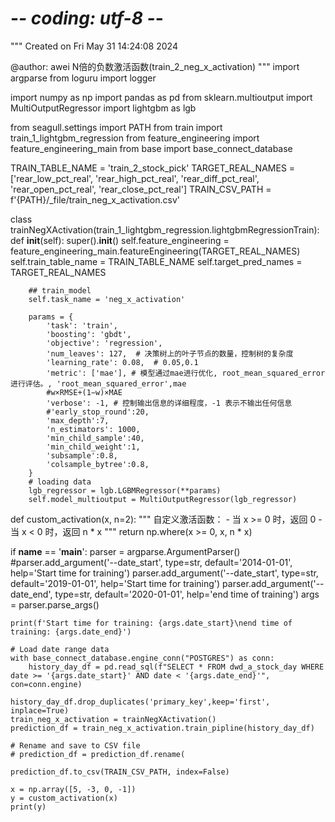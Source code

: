 # -*- coding: utf-8 -*-
"""
Created on Fri May 31 14:24:08 2024

@author: awei
N倍的负数激活函数(train_2_neg_x_activation)
"""
import argparse
from loguru import logger

import numpy as np
import pandas as pd
from sklearn.multioutput import MultiOutputRegressor
import lightgbm as lgb

from seagull.settings import PATH
from train import train_1_lightgbm_regression
from feature_engineering import feature_engineering_main
from base import base_connect_database

TRAIN_TABLE_NAME = 'train_2_stock_pick'
TARGET_REAL_NAMES = ['rear_low_pct_real', 'rear_high_pct_real', 'rear_diff_pct_real', 'rear_open_pct_real', 'rear_close_pct_real']
TRAIN_CSV_PATH = f'{PATH}/_file/train_neg_x_activation.csv'


class trainNegXActivation(train_1_lightgbm_regression.lightgbmRegressionTrain):
    def __init__(self):
        super().__init__()
        self.feature_engineering = feature_engineering_main.featureEngineering(TARGET_REAL_NAMES)
        self.train_table_name = TRAIN_TABLE_NAME
        self.target_pred_names = TARGET_REAL_NAMES
        
        ## train_model
        self.task_name = 'neg_x_activation'
        
        params = {
            'task': 'train',
            'boosting': 'gbdt',
            'objective': 'regression',
            'num_leaves': 127,  # 决策树上的叶子节点的数量，控制树的复杂度
            'learning_rate': 0.08,  # 0.05,0.1
            'metric': ['mae'], # 模型通过mae进行优化, root_mean_squared_error进行评估。, 'root_mean_squared_error',mae
            #w×RMSE+(1−w)×MAE
            'verbose': -1, # 控制输出信息的详细程度，-1 表示不输出任何信息
            #'early_stop_round':20,
            'max_depth':7,
            'n_estimators': 1000,
            'min_child_sample':40,
            'min_child_weight':1,
            'subsample':0.8,
            'colsample_bytree':0.8,
        }
        # loading data
        lgb_regressor = lgb.LGBMRegressor(**params)
        self.model_multioutput = MultiOutputRegressor(lgb_regressor)

def custom_activation(x, n=2):
    """
    自定义激活函数：
    - 当 x >= 0 时，返回 0
    - 当 x < 0 时，返回 n * x
    """
    return np.where(x >= 0, x, n * x)


if __name__ == '__main__':
    parser = argparse.ArgumentParser()
    #parser.add_argument('--date_start', type=str, default='2014-01-01', help='Start time for training')
    parser.add_argument('--date_start', type=str, default='2019-01-01', help='Start time for training')
    parser.add_argument('--date_end', type=str, default='2020-01-01', help='end time of training')
    args = parser.parse_args()

    print(f'Start time for training: {args.date_start}\nend time of training: {args.date_end}')
    
    # Load date range data
    with base_connect_database.engine_conn("POSTGRES") as conn:
        history_day_df = pd.read_sql(f"SELECT * FROM dwd_a_stock_day WHERE date >= '{args.date_start}' AND date < '{args.date_end}'", con=conn.engine)
    
    history_day_df.drop_duplicates('primary_key',keep='first', inplace=True)
    train_neg_x_activation = trainNegXActivation()
    prediction_df = train_neg_x_activation.train_pipline(history_day_df)
    
    # Rename and save to CSV file
    # prediction_df = prediction_df.rename(

    prediction_df.to_csv(TRAIN_CSV_PATH, index=False)

    x = np.array([5, -3, 0, -1])
    y = custom_activation(x)
    print(y)